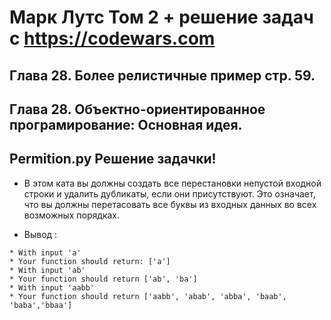 # Марк Лутс  Том 2 + решение задач с https://codewars.com

## Глава 28. Более релистичные пример стр. 59.

## Глава 28. Объектно-ориентированное програмирование: Основная идея.

## Permition.py Решение задачки!

- В этом ката вы должны создать все перестановки непустой входной строки и удалить дубликаты, если они присутствуют. Это означает, что вы должны перетасовать все буквы из входных данных во всех возможных порядках.

- Вывод :
```
* With input 'a'
* Your function should return: ['a']
* With input 'ab'
* Your function should return ['ab', 'ba']
* With input 'aabb'
* Your function should return ['aabb', 'abab', 'abba', 'baab', 'baba','bbaa']
```